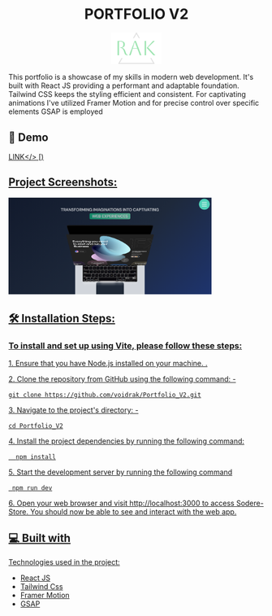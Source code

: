 <h1 align="center" id="title">PORTFOLIO V2</h1>

<p align="center"><img src="public/rak-logo.png " alt="project-image" width="100"></p>

<p id="description">This portfolio is a showcase of my skills in modern web development. It's built with React JS providing a performant and adaptable foundation. Tailwind CSS keeps the styling efficient and consistent. For captivating animations I've utilized Framer Motion and for precise control over specific elements GSAP is employed</p>

<h2>🚀 Demo</h2>

 <a href="https://rakportfoliov2.vercel.app/](https://rakportfoliov2.vercel.app/">LINK</> [)

<h2>Project Screenshots:</h2>

<img src="public/Portofolio_V3_Scrrenshot.png " alt="project-screenshot" width="400" >

<h2>🛠️ Installation Steps:</h2>
<h3>To install and set up  using Vite, please follow these steps:</h3>
<p>1. Ensure that you have Node.js installed on your machine.   .</p>

<p>2. Clone the  repository from GitHub using the following command: -</p>

```
git clone https://github.com/voidrak/Portfolio_V2.git
```

<p>3. Navigate to the project's directory: -</p>

```
cd Portfolio_V2
```

<p>4. Install the project dependencies by running the following command:</p>

```
  npm install
```

<p>5. Start the development server by running the following command</p>

```
 npm run dev
```

<p>6. Open your web browser and visit http://localhost:3000 to access Sodere-Store. You should now be able to see and interact with the web app.</p>

<h2>💻 Built with</h2>

Technologies used in the project:

- React JS
- Tailwind Css
- Framer Motion
- GSAP
